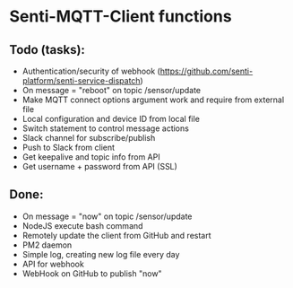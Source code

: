 # Senti-MQTT-Client functions

## Todo (tasks):
- Authentication/security of webhook (https://github.com/senti-platform/senti-service-dispatch)
- On message = "reboot" on topic /sensor/update
- Make MQTT connect options argument work and require from external file
- Local configuration and device ID from local file
- Switch statement to control message actions 
- Slack channel for subscribe/publish
- Push to Slack from client
- Get keepalive and topic info from API
- Get username + password from API (SSL)

## Done:
- On message = "now" on topic /sensor/update
- NodeJS execute bash command
- Remotely update the client from GitHub and restart
- PM2 daemon 
- Simple log, creating new log file every day
- API for webhook
- WebHook on GitHub to publish "now"

